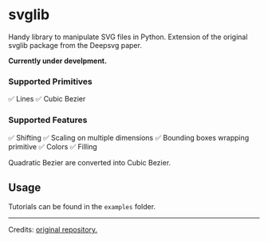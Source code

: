 # svglib

  
  

Handy library to manipulate SVG files in Python. Extension of the original svglib package from the Deepsvg paper.

  

**Currently under develpment.**

 ### Supported Primitives
✅ Lines
✅ Cubic Bezier

### Supported Features
 ✅ Shifting
 ✅ Scaling on multiple dimensions
 ✅ Bounding boxes wrapping primitive
 ✅ Colors
 ✅ Filling


Quadratic Bezier are converted into Cubic Bezier.

## Usage

  

Tutorials can be found in the `examples` folder.

  
  ---

Credits: [original repository.](https://github.com/alexandre01/deepsvg/tree/master/deepsvg/svglib)